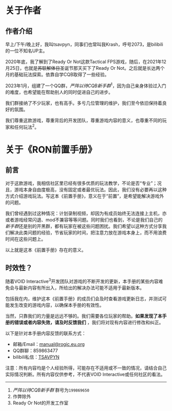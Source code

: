 # 关于作者

## 作者介绍

早上/下午/晚上好，我叫tsavpyn，同事们也常叫我Krash，呼号2073，是bilibili的一位不知名UP主。

2020年底，我了解到了Ready Or Not这款Tactical FPS游戏，随后，在2021年12月25日，也就是~~苏联解体日~~圣诞节那天买下了Ready Or
Not。之后就是长达两个月的基础玩法探索。依靠自学CQB取得了一些经验。

2023年1月，组建了一个QQ群，*严阵以待CQB新手群*<sup>1</sup>，因为自己亲身体验过入门的难度，也希望能在帮助别人的同时促进自己的进步。

我们群接纳了不少玩家，也有高手。多亏几位管理的维护，我们至今依旧保持着良好的氛围。

我们尊重这款游戏，尊重背后的开发团队，尊重游戏内容的意义，也尊重不同的玩家和任何玩法<sup>2</sup>。

# 关于《RON前置手册》

## 前言

对于这款游戏，我相信社区里已经有很多优质的玩法教学，不论是否“专业”；况且，游戏本身自由度极高，没有固定或者最优玩法。因此，我们没有必要再以这种方式介绍游戏玩法。写这本《前置手册》，意义在于“前置”，是希望能解决游戏外的问题。

我们曾经遇到过这种情况：计划录制视频，却因为有成员始终无法连接上主机，亦或者游戏经常闪退、mod不兼容等等问题。同时我们也看到，不论是我们自己的
*新手群*还是别的开黑群，都有玩家在被这些问题困扰。我们希望以这种方式分享我们解决此类问题的经验，节省玩家的时间，把注意力放在游戏本身上，而不用浪费时间在这些问题上。

以上就是这本《前置手册》存在的意义。

## 时效性？

随着VOID Interactive<sup>3</sup>开发团队对游戏的不断开发的更新，本手册的某些内容难免会与最新内容有所出入，所给出的解决办法可能不适用于最新版本。

包括我在内，维护这本《前置手册》的成员们会及时查看游戏更新日志，并测试可能发生改变的游戏内容，以确保本手册的有效性。

当然，只靠我们的力量是远远不够的。我们需要各位玩家的帮助。**如果发现了本手册的错误或者内容失效，请及时反馈我们**
，我们将对现有内容进行修改和纠正。

以下是针对本手册内容反馈的联系方式：

* 邮箱/Email：[manual@rogic.eu.org](mailto://manual@rogic.eu.org)
* QQ群聊：859863477
* bilibili私信：[TSAVPYN](https://space.bilibili.com/351531280)

注意：所有内容均是个人经验所得，可能存在不适用或不一致的情况，请结合自己实际情况判断。所有内容仅供参考，不代表VOID
Interactive或任何社区的看法。

---

1. *严阵以待CQB新手群* 群号为`199869650`
2. 作弊除外
3. Ready Or Not的开发工作室